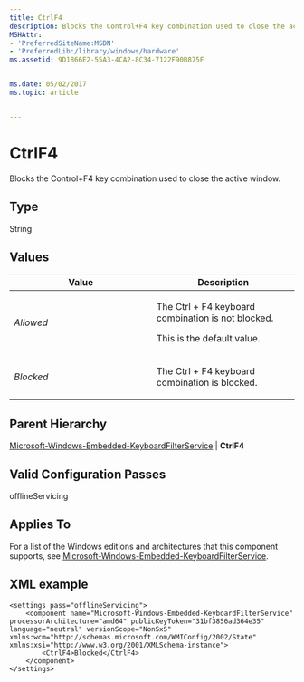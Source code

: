 ```yaml
---
title: CtrlF4
description: Blocks the Control+F4 key combination used to close the active window.
MSHAttr:
- 'PreferredSiteName:MSDN'
- 'PreferredLib:/library/windows/hardware'
ms.assetid: 9D1866E2-55A3-4CA2-8C34-7122F90B875F


ms.date: 05/02/2017
ms.topic: article


---
```


# CtrlF4


Blocks the Control+F4 key combination used to close the active window.

## Type


String

## Values


<table>
<colgroup>
<col width="50%" />
<col width="50%" />
</colgroup>
<thead>
<tr class="header">
<th>Value</th>
<th>Description</th>
</tr>
</thead>
<tbody>
<tr class="odd">
<td><p><em>Allowed</em></p></td>
<td><p>The Ctrl + F4 keyboard combination is not blocked.</p>
<p>This is the default value.</p></td>
</tr>
<tr class="even">
<td><p><em>Blocked</em></p></td>
<td><p>The Ctrl + F4 keyboard combination is blocked.</p></td>
</tr>
</tbody>
</table>

 

## Parent Hierarchy


[Microsoft-Windows-Embedded-KeyboardFilterService](microsoft-windows-embedded-keyboardfilterservice.md) | **CtrlF4**

## Valid Configuration Passes


offlineServicing

## Applies To


For a list of the Windows editions and architectures that this component supports, see [Microsoft-Windows-Embedded-KeyboardFilterService](microsoft-windows-embedded-keyboardfilterservice.md).

## XML example


```
<settings pass="offlineServicing">
    <component name="Microsoft-Windows-Embedded-KeyboardFilterService" processorArchitecture="amd64" publicKeyToken="31bf3856ad364e35" language="neutral" versionScope="NonSxS" xmlns:wcm="http://schemas.microsoft.com/WMIConfig/2002/State" xmlns:xsi="http://www.w3.org/2001/XMLSchema-instance">
        <CtrlF4>Blocked</CtrlF4>
    </component>
</settings>
```

 

 






